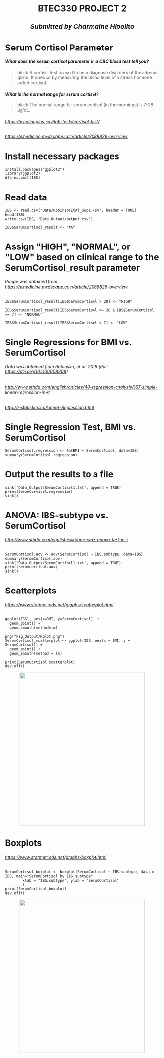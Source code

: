 
# <p align="center"> **BTEC330 PROJECT 2** </p>

## <p align="center"> *Submitted by Charmaine Hipolito* </p>

# Serum Cortisol Parameter  
#### *What does the serum cortisol parameter in a CBC blood test tell you?*
>block A cortisol test is used to help diagnose disorders of the adrenal gland. It does so by measuring the blood level of a stress hormone called cortisol.

#### *What is the normal range for serum cortisol?*  
>block The normal range for serum cortisol (in the mornings) is 7-28 μg/dL.

###### https://medlineplus.gov/lab-tests/cortisol-test/
###### https://emedicine.medscape.com/article/2088826-overview


# Install necessary packages
```
install.packages("ggplot2")
library(ggplot2)
df<-na.omit(IBS)
```

# Read data
```
IBS <- read.csv("Data/RobinsonEtAl_Sup1.csv", header = TRUE)
head(IBS)
write.csv(IBS, "Data_Output/output.csv")

IBS$SerumCortisol_result <- "NA"
```

# Assign "HIGH", "NORMAL", or "LOW" based on clinical range to the SerumCortisol_result parameter
###### Range was obtained from https://emedicine.medscape.com/article/2088826-overview

```
IBS$SerumCortisol_result[IBS$SerumCortisol > 28] <- "HIGH"

IBS$SerumCortisol_result[IBS$SerumCortisol <= 28 & IBS$SerumCortisol >= 7] <- "NORMAL"

IBS$SerumCortisol_result[IBS$SerumCortisol < 7] <- "LOW"
```

#  Single Regressions for BMI vs. SerumCortisol
###### Data was obtained from Robinson, et al. 2019 (doi: https://doi.org/10.1101/608208)
###### http://www.sthda.com/english/articles/40-regression-analysis/167-simple-linear-regression-in-r/
###### http://r-statistics.co/Linear-Regression.html

# Single Regression Test, BMI vs. SerumCortisol
```
SerumCortisol.regression <- lm(BMI ~ SerumCortisol, data=IBS)
summary(SerumCortisol.regression)
```

# Output the results to a file
```
sink('Data_Output/SerumCortisol1.txt', append = TRUE)
print(SerumCortisol.regression)
sink()
```


# ANOVA: IBS-subtype vs. SerumCortisol 
###### http://www.sthda.com/english/wiki/one-way-anova-test-in-r
```
SerumCortisol.aov <- aov(SerumCortisol ~ IBS.subtype, data=IBS)
summary(SerumCortisol.aov)
sink('Data_Output/SerumCortisol1.txt', append = TRUE)
print(SerumCortisol.aov)
sink()
```

# Scatterplots
###### https://www.statmethods.net/graphs/scatterplot.html
```
ggplot(IBS1, aes(x=BMI, y=SerumCortisol)) +
  geom_point() +    
  geom_smooth(method=lm) 
```
```
png("Fig_Output/Rplot.png")
SerumCortisol_scatterplot <- ggplot(IBS, aes(x = BMI, y = SerumCortisol)) +
  geom_point() +
  geom_smooth(method = lm)

print(SerumCortisol_scatterplot)
dev.off()
```
<p align="center">
  <img width="410" height="500" src="../master/Images/Rplot02.png">
</p>
  

# Boxplots
###### https://www.statmethods.net/graphs/boxplot.html
```
SerumCortisol_boxplot <- boxplot(SerumCortisol ~ IBS.subtype, data = IBS, main="SerumCortisol by IBS subtype",
        xlab = "IBS.subtype", ylab = "SerumCortisol"
        )
print(SerumCortisol_boxplot)
dev.off()
```
<p align="center">
  <img width="410" height="500" src="../master/Images/Boxplot.png">
</p>



